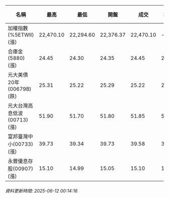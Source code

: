 | 名稱 | 最高 | 最低 | 開盤 | 成交 | 均價 | 成交金額(億) | 昨收 | 漲跌幅 | 漲跌 | 總量 | 昨量 | 振幅 |
| -------- | -------- | -------- | -------- |-------- | -------- | -------- |-------- |-------- |-------- | -------- | -------- |-------- |
|加權指數(%5ETWII) (漲)|22,470.10|22,294.60|22,376.37|22,470.10|-|3,965.54|22,242.14|1.02%|227.96|6,616,316|0|0.79%|
|合庫金(5880) (漲)|24.45|24.30|24.35|24.45|24.40|1.54|24.30|0.62%|0.15|6,320|8,197|0.62%|
|元大美債20年(00679B) (跌)|25.31|25.22|25.29|25.22|25.27|4.96|25.26|0.16%|0.04|19,615|17,968|0.36%|
|元大台灣高息低波(00713) (漲)|51.90|51.70|51.80|51.85|51.80|5.10|51.75|0.19%|0.10|9,844|11,134|0.39%|
|富邦臺灣中小(00733) (漲)|39.73|39.34|39.73|39.58|39.56|0.349|39.27|0.79%|0.31|882|746|0.99%|
|永豐優息存股(00907) (漲)|15.10|14.99|15.05|15.10|15.05|0.447|15.02|0.53%|0.08|2,969|3,135|0.73%|
###### 資料更新時間: 2025-06-12 00:14:16